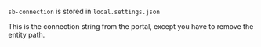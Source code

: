 `sb-connection` is stored in `local.settings.json`

This is the connection string from the portal, except you have to remove the entity path.

